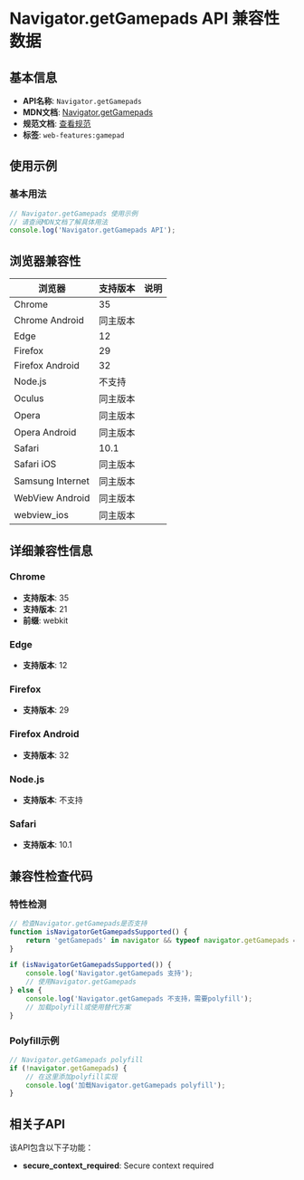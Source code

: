 # Navigator.getGamepads API 兼容性数据

## 基本信息

- **API名称**: `Navigator.getGamepads`
- **MDN文档**: [Navigator.getGamepads](https://developer.mozilla.org/docs/Web/API/Navigator/getGamepads)
- **规范文档**: [查看规范](https://w3c.github.io/gamepad/#dom-navigator-getgamepads)
- **标签**: `web-features:gamepad`

## 使用示例

### 基本用法

```javascript
// Navigator.getGamepads 使用示例
// 请查阅MDN文档了解具体用法
console.log('Navigator.getGamepads API');
```

## 浏览器兼容性

| 浏览器 | 支持版本 | 说明 |
|--------|----------|------|
| Chrome | 35 |  |
| Chrome Android | 同主版本 |  |
| Edge | 12 |  |
| Firefox | 29 |  |
| Firefox Android | 32 |  |
| Node.js | 不支持 |  |
| Oculus | 同主版本 |  |
| Opera | 同主版本 |  |
| Opera Android | 同主版本 |  |
| Safari | 10.1 |  |
| Safari iOS | 同主版本 |  |
| Samsung Internet | 同主版本 |  |
| WebView Android | 同主版本 |  |
| webview_ios | 同主版本 |  |

## 详细兼容性信息

### Chrome

- **支持版本**: 35
- **支持版本**: 21
- **前缀**: webkit

### Edge

- **支持版本**: 12

### Firefox

- **支持版本**: 29

### Firefox Android

- **支持版本**: 32

### Node.js

- **支持版本**: 不支持

### Safari

- **支持版本**: 10.1

## 兼容性检查代码

### 特性检测

```javascript
// 检查Navigator.getGamepads是否支持
function isNavigatorGetGamepadsSupported() {
    return 'getGamepads' in navigator && typeof navigator.getGamepads === 'function';
}

if (isNavigatorGetGamepadsSupported()) {
    console.log('Navigator.getGamepads 支持');
    // 使用Navigator.getGamepads
} else {
    console.log('Navigator.getGamepads 不支持，需要polyfill');
    // 加载polyfill或使用替代方案
}
```

### Polyfill示例

```javascript
// Navigator.getGamepads polyfill
if (!navigator.getGamepads) {
    // 在这里添加polyfill实现
    console.log('加载Navigator.getGamepads polyfill');
}
```

## 相关子API

该API包含以下子功能：

- **secure_context_required**: Secure context required

